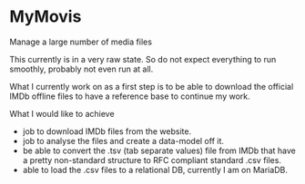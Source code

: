 # MyMovis
Manage a large number of media files

This currently is in a very raw state. So do not expect everything to run 
smoothly, probably not even run at all.

What I currently work on as a first step is to be able to download the 
official IMDb offline files to have a reference base to continue my work.

What I would like to achieve
- job to download IMDb files from the website.
- job to analyse the files and create a data-model off it.
- be able to convert the .tsv (tab separate values) file from IMDb that have a
  pretty non-standard structure to RFC compliant standard .csv files.
- able to load the .csv files to a relational DB, currently I am on MariaDB.